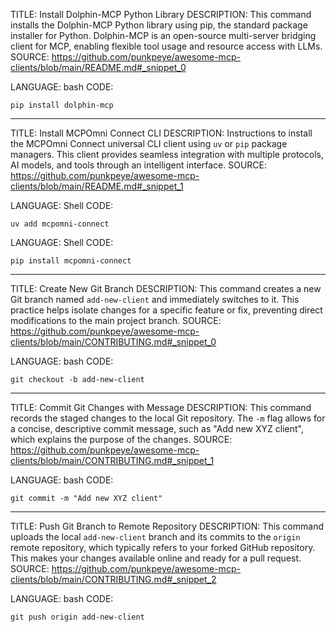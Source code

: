 TITLE: Install Dolphin-MCP Python Library
DESCRIPTION: This command installs the Dolphin-MCP Python library using pip, the standard package installer for Python. Dolphin-MCP is an open-source multi-server bridging client for MCP, enabling flexible tool usage and resource access with LLMs.
SOURCE: https://github.com/punkpeye/awesome-mcp-clients/blob/main/README.md#_snippet_0

LANGUAGE: bash
CODE:
```
pip install dolphin-mcp
```

----------------------------------------

TITLE: Install MCPOmni Connect CLI
DESCRIPTION: Instructions to install the MCPOmni Connect universal CLI client using `uv` or `pip` package managers. This client provides seamless integration with multiple protocols, AI models, and tools through an intelligent interface.
SOURCE: https://github.com/punkpeye/awesome-mcp-clients/blob/main/README.md#_snippet_1

LANGUAGE: Shell
CODE:
```
uv add mcpomni-connect
```

LANGUAGE: Shell
CODE:
```
pip install mcpomni-connect
```

----------------------------------------

TITLE: Create New Git Branch
DESCRIPTION: This command creates a new Git branch named `add-new-client` and immediately switches to it. This practice helps isolate changes for a specific feature or fix, preventing direct modifications to the main project branch.
SOURCE: https://github.com/punkpeye/awesome-mcp-clients/blob/main/CONTRIBUTING.md#_snippet_0

LANGUAGE: bash
CODE:
```
git checkout -b add-new-client
```

----------------------------------------

TITLE: Commit Git Changes with Message
DESCRIPTION: This command records the staged changes to the local Git repository. The `-m` flag allows for a concise, descriptive commit message, such as "Add new XYZ client", which explains the purpose of the changes.
SOURCE: https://github.com/punkpeye/awesome-mcp-clients/blob/main/CONTRIBUTING.md#_snippet_1

LANGUAGE: bash
CODE:
```
git commit -m "Add new XYZ client"
```

----------------------------------------

TITLE: Push Git Branch to Remote Repository
DESCRIPTION: This command uploads the local `add-new-client` branch and its commits to the `origin` remote repository, which typically refers to your forked GitHub repository. This makes your changes available online and ready for a pull request.
SOURCE: https://github.com/punkpeye/awesome-mcp-clients/blob/main/CONTRIBUTING.md#_snippet_2

LANGUAGE: bash
CODE:
```
git push origin add-new-client
```

